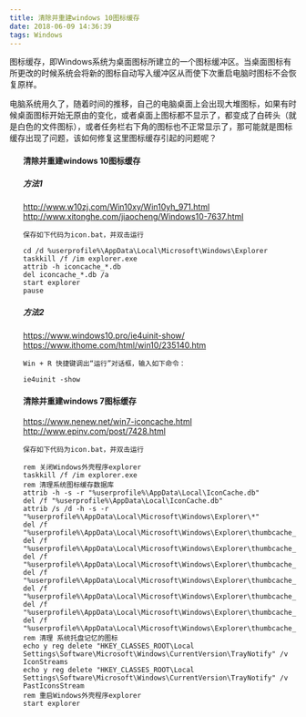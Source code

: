 ```yaml
---
title: 清除并重建windows 10图标缓存
date: 2018-06-09 14:36:39
tags: Windows
---
```


图标缓存，即Windows系统为桌面图标所建立的一个图标缓冲区。当桌面图标有所更改的时候系统会将新的图标自动写入缓冲区从而使下次重启电脑时图标不会恢复原样。

电脑系统用久了，随着时间的推移，自己的电脑桌面上会出现大堆图标，如果有时候桌面图标开始无原由的变化，或者桌面上图标都不显示了，都变成了白砖头（就是白色的文件图标），或者任务栏右下角的图标也不正常显示了，那可能就是图标缓存出现了问题，该如何修复这里图标缓存引起的问题呢？

<!-- more -->

<ol>

#### 清除并重建windows 10图标缓存
##### 方法1
http://www.w10zj.com/Win10xy/Win10yh_971.html
http://www.xitonghe.com/jiaocheng/Windows10-7637.html
```
保存如下代码为icon.bat，并双击运行

cd /d %userprofile%\AppData\Local\Microsoft\Windows\Explorer
taskkill /f /im explorer.exe
attrib -h iconcache_*.db
del iconcache_*.db /a
start explorer
pause
```

##### 方法2
https://www.windows10.pro/ie4uinit-show/
https://www.ithome.com/html/win10/235140.htm
```
Win + R 快捷键调出“运行”对话框，输入如下命令：

ie4uinit -show
```

#### 清除并重建windows 7图标缓存
https://www.nenew.net/win7-iconcache.html
http://www.epinv.com/post/7428.html
```
保存如下代码为icon.bat，并双击运行

rem 关闭Windows外壳程序explorer
taskkill /f /im explorer.exe
rem 清理系统图标缓存数据库
attrib -h -s -r "%userprofile%\AppData\Local\IconCache.db"
del /f "%userprofile%\AppData\Local\IconCache.db"
attrib /s /d -h -s -r "%userprofile%\AppData\Local\Microsoft\Windows\Explorer\*"
del /f "%userprofile%\AppData\Local\Microsoft\Windows\Explorer\thumbcache_32.db"
del /f "%userprofile%\AppData\Local\Microsoft\Windows\Explorer\thumbcache_96.db"
del /f "%userprofile%\AppData\Local\Microsoft\Windows\Explorer\thumbcache_102.db"
del /f "%userprofile%\AppData\Local\Microsoft\Windows\Explorer\thumbcache_256.db"
del /f "%userprofile%\AppData\Local\Microsoft\Windows\Explorer\thumbcache_1024.db"
del /f "%userprofile%\AppData\Local\Microsoft\Windows\Explorer\thumbcache_idx.db"
del /f "%userprofile%\AppData\Local\Microsoft\Windows\Explorer\thumbcache_sr.db"
rem 清理 系统托盘记忆的图标
echo y reg delete "HKEY_CLASSES_ROOT\Local Settings\Software\Microsoft\Windows\CurrentVersion\TrayNotify" /v IconStreams
echo y reg delete "HKEY_CLASSES_ROOT\Local Settings\Software\Microsoft\Windows\CurrentVersion\TrayNotify" /v PastIconsStream
rem 重启Windows外壳程序explorer
start explorer
```
